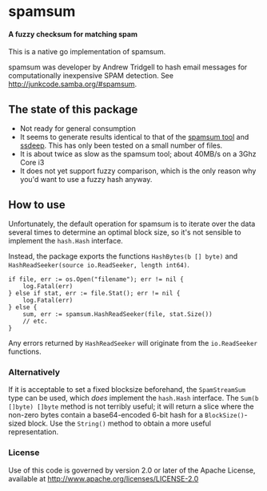 spamsum
=======

#### A fuzzy checksum for matching spam ####

This is a native go implementation of spamsum.

spamsum was developer by Andrew Tridgell to hash email messages for computationally inexpensive SPAM detection. See <http://junkcode.samba.org/#spamsum>.

The state of this package
-------------------------

* Not ready for general consumption
* It seems to generate results identical to that of the [spamsum tool](https://junkcode.samba.org/ftp/unpacked/junkcode/spamsum/) and [ssdeep](http://ssdeep.sf.net).  This has only been tested on a small number of files.
* It is about twice as slow as the spamsum tool; about 40MB/s on a 3Ghz Core i3
* It does not yet support fuzzy comparison, which is the only reason why you'd want to use a fuzzy hash anyway.

How to use
----------

Unfortunately, the default operation for spamsum is to iterate over the data several times to determine an optimal block size, so it's not sensible to implement the `hash.Hash` interface.

Instead, the package exports the functions `HashBytes(b [] byte)` and `HashReadSeeker(source io.ReadSeeker, length int64)`.

	if file, err := os.Open("filename"); err != nil {
		log.Fatal(err)
	} else if stat, err := file.Stat(); err != nil {
		log.Fatal(err)
	} else {
		sum, err := spamsum.HashReadSeeker(file, stat.Size())
		// etc.
	}

Any errors returned by `HashReadSeeker` will originate from the `io.ReadSeeker` functions.

### Alternatively ###

If it is acceptable to set a fixed blocksize beforehand, the `SpamStreamSum` type can be used, which _does_ implement the `hash.Hash` interface.  The `Sum(b []byte) []byte` method is not terribly useful; it will return a slice where the non-zero bytes contain a base64-encoded 6-bit hash for a `BlockSize()`-sized block.  Use the `String()` method to obtain a more useful representation.

### License ###

Use of this code is governed by version 2.0 or later of the Apache
License, available at <http://www.apache.org/licenses/LICENSE-2.0>
